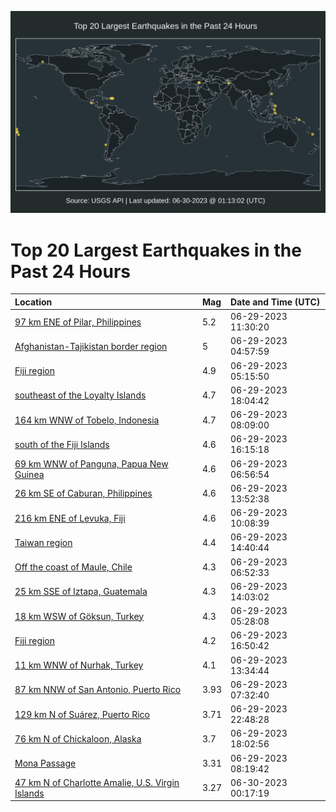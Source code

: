 ![Map](./map.png)

# Top 20 Largest Earthquakes in the Past 24 Hours

| Location | Mag | Date and Time (UTC) |
|:---|:---|:---|
| [97 km ENE of Pilar, Philippines](https://earthquake.usgs.gov/earthquakes/eventpage/us6000knv0) | 5.2 | 06-29-2023 11:30:20 |
| [Afghanistan-Tajikistan border region](https://earthquake.usgs.gov/earthquakes/eventpage/us6000kntb) | 5 | 06-29-2023 04:57:59 |
| [Fiji region](https://earthquake.usgs.gov/earthquakes/eventpage/us6000kntf) | 4.9 | 06-29-2023 05:15:50 |
| [southeast of the Loyalty Islands](https://earthquake.usgs.gov/earthquakes/eventpage/us6000knxm) | 4.7 | 06-29-2023 18:04:42 |
| [164 km WNW of Tobelo, Indonesia](https://earthquake.usgs.gov/earthquakes/eventpage/us6000knub) | 4.7 | 06-29-2023 08:09:00 |
| [south of the Fiji Islands](https://earthquake.usgs.gov/earthquakes/eventpage/us6000knwm) | 4.6 | 06-29-2023 16:15:18 |
| [69 km WNW of Panguna, Papua New Guinea](https://earthquake.usgs.gov/earthquakes/eventpage/us6000kntu) | 4.6 | 06-29-2023 06:56:54 |
| [26 km SE of Caburan, Philippines](https://earthquake.usgs.gov/earthquakes/eventpage/us6000knvp) | 4.6 | 06-29-2023 13:52:38 |
| [216 km ENE of Levuka, Fiji](https://earthquake.usgs.gov/earthquakes/eventpage/us6000knun) | 4.6 | 06-29-2023 10:08:39 |
| [Taiwan region](https://earthquake.usgs.gov/earthquakes/eventpage/us6000knw3) | 4.4 | 06-29-2023 14:40:44 |
| [Off the coast of Maule, Chile](https://earthquake.usgs.gov/earthquakes/eventpage/us6000kntr) | 4.3 | 06-29-2023 06:52:33 |
| [25 km SSE of Iztapa, Guatemala](https://earthquake.usgs.gov/earthquakes/eventpage/us6000knvr) | 4.3 | 06-29-2023 14:03:02 |
| [18 km WSW of Göksun, Turkey](https://earthquake.usgs.gov/earthquakes/eventpage/us6000knth) | 4.3 | 06-29-2023 05:28:08 |
| [Fiji region](https://earthquake.usgs.gov/earthquakes/eventpage/us6000knx0) | 4.2 | 06-29-2023 16:50:42 |
| [11 km WNW of Nurhak, Turkey](https://earthquake.usgs.gov/earthquakes/eventpage/us6000knvh) | 4.1 | 06-29-2023 13:34:44 |
| [87 km NNW of San Antonio, Puerto Rico](https://earthquake.usgs.gov/earthquakes/eventpage/pr2023180000) | 3.93 | 06-29-2023 07:32:40 |
| [129 km N of Suárez, Puerto Rico](https://earthquake.usgs.gov/earthquakes/eventpage/pr2023180001) | 3.71 | 06-29-2023 22:48:28 |
| [76 km N of Chickaloon, Alaska](https://earthquake.usgs.gov/earthquakes/eventpage/ak02389zgtk2) | 3.7 | 06-29-2023 18:02:56 |
| [Mona Passage](https://earthquake.usgs.gov/earthquakes/eventpage/pr71415083) | 3.31 | 06-29-2023 08:19:42 |
| [47 km N of Charlotte Amalie, U.S. Virgin Islands](https://earthquake.usgs.gov/earthquakes/eventpage/pr71415158) | 3.27 | 06-30-2023 00:17:19 |
